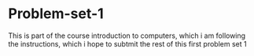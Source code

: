 # Problem-set-1
This is part of the course introduction to computers, which i am following the instructions, which i hope to subtmit the rest of this first problem set 1
